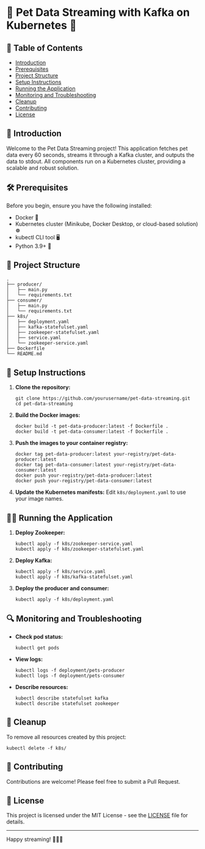 # 🐾 Pet Data Streaming with Kafka on Kubernetes 🚀

## 📖 Table of Contents
- [Introduction](#introduction)
- [Prerequisites](#prerequisites)
- [Project Structure](#project-structure)
- [Setup Instructions](#setup-instructions)
- [Running the Application](#running-the-application)
- [Monitoring and Troubleshooting](#monitoring-and-troubleshooting)
- [Cleanup](#cleanup)
- [Contributing](#contributing)
- [License](#license)

## 🎉 Introduction

Welcome to the Pet Data Streaming project! This application fetches pet data every 60 seconds, streams it through a Kafka cluster, and outputs the data to stdout. All components run on a Kubernetes cluster, providing a scalable and robust solution.

## 🛠 Prerequisites

Before you begin, ensure you have the following installed:
- Docker 🐳
- Kubernetes cluster (Minikube, Docker Desktop, or cloud-based solution) ☸️
- kubectl CLI tool 🖥️
- Python 3.9+ 🐍

## 📂 Project Structure

```
.
├── producer/
│   ├── main.py
│   └── requirements.txt
├── consumer/
│   ├── main.py
│   └── requirements.txt
├── k8s/
│   ├── deployment.yaml
│   ├── kafka-statefulset.yaml
│   ├── zookeeper-statefulset.yaml
│   ├── service.yaml
│   └── zookeeper-service.yaml
├── Dockerfile
└── README.md
```

## 🚀 Setup Instructions

1. **Clone the repository:**
   ```
   git clone https://github.com/yourusername/pet-data-streaming.git
   cd pet-data-streaming
   ```

2. **Build the Docker images:**
   ```
   docker build -t pet-data-producer:latest -f Dockerfile .
   docker build -t pet-data-consumer:latest -f Dockerfile .
   ```

3. **Push the images to your container registry:**
   ```
   docker tag pet-data-producer:latest your-registry/pet-data-producer:latest
   docker tag pet-data-consumer:latest your-registry/pet-data-consumer:latest
   docker push your-registry/pet-data-producer:latest
   docker push your-registry/pet-data-consumer:latest
   ```

4. **Update the Kubernetes manifests:**
   Edit `k8s/deployment.yaml` to use your image names.

## 🏃‍♀️ Running the Application

1. **Deploy Zookeeper:**
   ```
   kubectl apply -f k8s/zookeeper-service.yaml
   kubectl apply -f k8s/zookeeper-statefulset.yaml
   ```

2. **Deploy Kafka:**
   ```
   kubectl apply -f k8s/service.yaml
   kubectl apply -f k8s/kafka-statefulset.yaml
   ```

3. **Deploy the producer and consumer:**
   ```
   kubectl apply -f k8s/deployment.yaml
   ```

## 🔍 Monitoring and Troubleshooting

- **Check pod status:**
  ```
  kubectl get pods
  ```

- **View logs:**
  ```
  kubectl logs -f deployment/pets-producer
  kubectl logs -f deployment/pets-consumer
  ```

- **Describe resources:**
  ```
  kubectl describe statefulset kafka
  kubectl describe statefulset zookeeper
  ```

## 🧹 Cleanup

To remove all resources created by this project:

```
kubectl delete -f k8s/
```

## 🤝 Contributing

Contributions are welcome! Please feel free to submit a Pull Request.

## 📄 License

This project is licensed under the MIT License - see the [LICENSE](LICENSE) file for details.

---

Happy streaming! 🎉🐶🐱
